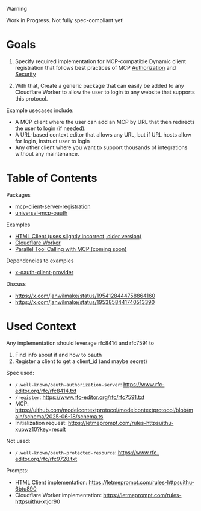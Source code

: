> [!WARNING]
> Work in Progress. Not fully spec-compliant yet!

# Goals

1. Specify required implementation for MCP-compatible Dynamic client registration that follows best practices of MCP [Authorization](https://modelcontextprotocol.io/specification/2025-06-18/basic/authorization#dynamic-client-registration) and [Security](https://modelcontextprotocol.io/specification/2025-06-18/basic/security_best_practices)

2. With that, Create a generic package that can easily be added to any Cloudflare Worker to allow the user to login to any website that supports this protocol.

Example usecases include:

- A MCP client where the user can add an MCP by URL that then redirects the user to login (if needed).
- A URL-based context editor that allows any URL, but if URL hosts allow for login, instruct user to login
- Any other client where you want to support thousands of integrations without any maintenance.

# Table of Contents

Packages

- [mcp-client-server-registration](packages/mcp-client-server-registration/)
- [universal-mcp-oauth](packages/universal-mcp-oauth/)

Examples

- [HTML Client (uses slightly incorrect, older version)](examples/html-client/)
- [Cloudflare Worker](examples/cloudflare-worker/)
- [Parallel Tool Calling with MCP (coming soon)](examples/parallel-tool-calling/)

Dependencies to examples

- [x-oauth-client-provider](https://github.com/janwilmake/x-oauth-client-provider)

Discuss

- https://x.com/janwilmake/status/1954128444758864160
- https://x.com/janwilmake/status/1953858441740513390

# Used Context

Any implementation should leverage rfc8414 and rfc7591 to

1. Find info about if and how to oauth
2. Register a client to get a client_id (and maybe secret)

Spec used:

- `/.well-known/oauth-authorization-server`: https://www.rfc-editor.org/rfc/rfc8414.txt
- `/register`: https://www.rfc-editor.org/rfc/rfc7591.txt
- MCP: https://uithub.com/modelcontextprotocol/modelcontextprotocol/blob/main/schema/2025-06-18/schema.ts
- Initialization request: https://letmeprompt.com/rules-httpsuithu-xupwz10?key=result

Not used:

- `/.well-known/oauth-protected-resource`: https://www.rfc-editor.org/rfc/rfc9728.txt

Prompts:

- HTML Client implementation: https://letmeprompt.com/rules-httpsuithu-6btu890
- Cloudflare Worker implementation: https://letmeprompt.com/rules-httpsuithu-xtjor90
